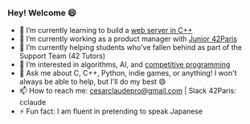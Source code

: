 ### Hey! Welcome 😄

- 🌱  I’m currently learning to build a [web server in C++](https://github.com/cclaude42/webserv)
- 🔭  I’m currently working as a product manager with [Junior 42Paris](https://paris.junior42.com/)
- 👯  I’m currently helping students who've fallen behind as part of the Support Team (42 Tutors)
- 🤩  I’m interested in algorithms, AI, and [competitive programming](https://www.codingame.com/profile/18b80b5bcc2d8e99a5927a177258e2142234663)
- 💬  Ask me about C, C++, Python, indie games, or anything! I won't always be able to help, but I'll do my best 😄
- 📫  How to reach me: [cesarclaudepro@gmail.com](mailto:cesarclaudepro@gmail.com) | Slack 42Paris: cclaude
- ⚡  Fun fact: I am fluent in pretending to speak Japanese
